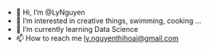 - 👋 Hi, I’m @LyNguyen
- 👀 I’m interested in creative things, swimming, cooking ...
- 🌱 I’m currently learning Data Science
- 📫 How to reach me ly.nguyenthihoai@gmail.com

<!---
LyNguyen-git/LyNguyen-git is a ✨ special ✨ repository because its `README.md` (this file) appears on your GitHub profile.
You can click the Preview link to take a look at your changes.
--->
